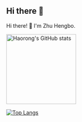 ## Hi there 👋

<!--
**hubblezzhu/hubblezzhu** is a ✨ _special_ ✨ repository because its `README.md` (this file) appears on your GitHub profile.

Here are some ideas to get you started:

- 🔭 I’m currently working on ISCAS
-->


Hi there! 👋 I'm Zhu Hengbo.

<img src="https://github-readme-stats-one-bice.vercel.app/api?username=hubblezzhu&count_private=true&show_icons=true&include_all_commits=true&role=OWNER,ORGANIZATION_MEMBER,COLLABORATOR" alt="Haorong's GitHub stats" height="185px" />

[![Top Langs](https://github-readme-stats.vercel.app/api/top-langs/?username=hubblezzhu&hide=html,css,ejs,makefile,tex&layout=compact&langs_count=8)](https://github.com/anuraghazra/github-readme-stats)
